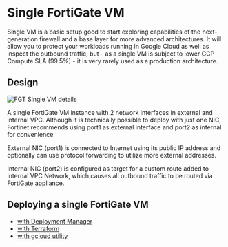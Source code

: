 # Single FortiGate VM

Single VM is a basic setup good to start exploring capabilities of the next-generation firewall and a base layer for more advanced architectures. It will allow you to protect your workloads running in Google Cloud as well as inspect the outbound traffic, but - as a single VM is subject to lower GCP Compute SLA (99.5%) - it is very rarely used as a production architecture.

## Design

![FGT Single VM details](https://lucid.app/publicSegments/view/4e56ef05-671c-47f3-a2cd-65cca6185f20/image.png)

A single FortiGate VM instance with 2 network interfaces in external and internal VPC. Although it is technically possible to deploy with just one NIC, Fortinet recommends using port1 as external interface and port2 as internal for convenience.

External NIC (port1) is connected to Internet using its public IP address and optionally can use protocol forwarding to utilize more external addresses.

Internal NIC (port2) is configured as target for a custom route added to internal VPC Network, which causes all outbound traffic to be routed via FortiGate appliance.

## Deploying a single FortiGate VM

- [with Deployment Manager](deployment-manager/)
- [with Terraform](terraform/)
- [with gcloud utility](deploy-gcloud.md)
